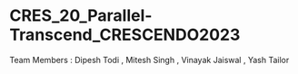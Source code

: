 # CRES_20_Parallel-Transcend_CRESCENDO2023
Team Members : Dipesh Todi , Mitesh Singh , Vinayak Jaiswal , Yash Tailor
